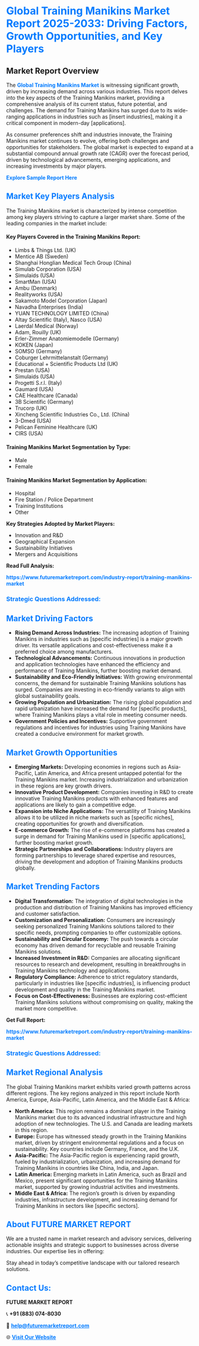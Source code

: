 <h1 style="color: #007BFF;">Global Training Manikins Market Report 2025-2033: Driving Factors, Growth Opportunities, and Key Players</h1>

<section id="overview">
<h2>Market Report Overview</h2>
<p>The <a href="https://www.futuremarketreport.com/industry-report/training-manikins-market" style="color: #007BFF; text-decoration: none;"><strong>Global Training Manikins Market</strong></a> is witnessing significant growth, driven by increasing demand across various industries. This report delves into the key aspects of the Training Manikins market, providing a comprehensive analysis of its current status, future potential, and challenges. The demand for Training Manikins has surged due to its wide-ranging applications in industries such as [insert industries], making it a critical component in modern-day [applications].</p>
<p>As consumer preferences shift and industries innovate, the Training Manikins market continues to evolve, offering both challenges and opportunities for stakeholders. The global market is expected to expand at a substantial compound annual growth rate (CAGR) over the forecast period, driven by technological advancements, emerging applications, and increasing investments by major players.</p>
</section>

<section id="overview">
<p><a href="https://www.futuremarketreport.com/request-sample/reportId=60543" style="color: #007BFF; text-decoration: none;"><strong>Explore Sample Report Here</strong></a></p>
</section>

<section id="key-players">
<h2 style="color: #007BFF;">Market Key Players Analysis</h2>
<p>The Training Manikins market is characterized by intense competition among key players striving to capture a larger market share. Some of the leading companies in the market include:</p>
<h4>Key Players Covered in the Training Manikins Report:</h4>
<ul><li>Limbs &amp; Things Ltd. (UK)</li><li>Mentice AB (Sweden)</li><li>Shanghai Honglian Medical Tech Group (China)</li><li>Simulab Corporation (USA)</li><li>Simulaids (USA)</li><li>SmartMan (USA)</li><li>Ambu (Denmark)</li><li>Realityworks (USA)</li><li>Sakamoto Model Corporation (Japan)</li><li>Navadha Enterprises (India)</li><li>YUAN TECHNOLOGY LIMITED (China)</li><li>Altay Scientific (Italy), Nasco (USA)</li><li>Laerdal Medical (Norway)</li><li>Adam, Rouilly (UK)</li><li>Erler-Zimmer Anatomiemodelle (Germany)</li><li>KOKEN (Japan)</li><li>SOMSO (Germany)</li><li>Coburger Lehrmittelanstalt (Germany)</li><li>Educational + Scientific Products Ltd (UK)</li><li>Prestan (USA)</li><li>Simulaids (USA)</li><li>Progetti S.r.l. (Italy)</li><li>Gaumard (USA)</li><li>CAE Healthcare (Canada)</li><li>3B Scientific (Germany)</li><li>Trucorp (UK)</li><li>Xincheng Scientific Industries Co., Ltd. (China)</li><li>3-Dmed (USA)</li><li>Pelican Feminine Healthcare (UK)</li><li>CIRS (USA)</li></ul>
<h4>Training Manikins Market Segmentation by Type:</h4>
<ul><li>Male</li><li>Female</li></ul>

<h4>Training Manikins Market Segmentation by Application:</h4>
<ul><li>Hospital</li><li>Fire Station / Police Department</li><li>Training Institutions</li><li>Other</li></ul>
<p><strong>Key Strategies Adopted by Market Players:</strong></p>
<ul>
<li>Innovation and R&D</li>
<li>Geographical Expansion</li>
<li>Sustainability Initiatives</li>
<li>Mergers and Acquisitions</li>
</ul>
</section>

<section>
<p><strong>Read Full Analysis: </strong></p><a href="https://www.futuremarketreport.com/industry-report/training-manikins-market" style="color: #007BFF; text-decoration: none;"><strong>https://www.futuremarketreport.com/industry-report/training-manikins-market</strong></a>
<h3 style="color: #007BFF;">Strategic Questions Addressed:</h3>
</section>

<section id="driving-factors">
<h2 style="color: #007BFF;">Market Driving Factors</h2>
<ul>
<li><strong>Rising Demand Across Industries:</strong> The increasing adoption of Training Manikins in industries such as [specific industries] is a major growth driver. Its versatile applications and cost-effectiveness make it a preferred choice among manufacturers.</li>
<li><strong>Technological Advancements:</strong> Continuous innovations in production and application technologies have enhanced the efficiency and performance of Training Manikins, further boosting market demand.</li>
<li><strong>Sustainability and Eco-Friendly Initiatives:</strong> With growing environmental concerns, the demand for sustainable Training Manikins solutions has surged. Companies are investing in eco-friendly variants to align with global sustainability goals.</li>
<li><strong>Growing Population and Urbanization:</strong> The rising global population and rapid urbanization have increased the demand for [specific products], where Training Manikins plays a vital role in meeting consumer needs.</li>
<li><strong>Government Policies and Incentives:</strong> Supportive government regulations and incentives for industries using Training Manikins have created a conducive environment for market growth.</li>
</ul>
</section>

<section id="growth-opportunities">
<h2 style="color: #007BFF;">Market Growth Opportunities</h2>
<ul>
<li><strong>Emerging Markets:</strong> Developing economies in regions such as Asia-Pacific, Latin America, and Africa present untapped potential for the Training Manikins market. Increasing industrialization and urbanization in these regions are key growth drivers.</li>
<li><strong>Innovative Product Development:</strong> Companies investing in R&D to create innovative Training Manikins products with enhanced features and applications are likely to gain a competitive edge.</li>
<li><strong>Expansion into Niche Applications:</strong> The versatility of Training Manikins allows it to be utilized in niche markets such as [specific niches], creating opportunities for growth and diversification.</li>
<li><strong>E-commerce Growth:</strong> The rise of e-commerce platforms has created a surge in demand for Training Manikins used in [specific applications], further boosting market growth.</li>
<li><strong>Strategic Partnerships and Collaborations:</strong> Industry players are forming partnerships to leverage shared expertise and resources, driving the development and adoption of Training Manikins products globally.</li>
</ul>
</section>

<section id="trending-factors">
<h2 style="color: #007BFF;">Market Trending Factors</h2>
<ul>
<li><strong>Digital Transformation:</strong> The integration of digital technologies in the production and distribution of Training Manikins has improved efficiency and customer satisfaction.</li>
<li><strong>Customization and Personalization:</strong> Consumers are increasingly seeking personalized Training Manikins solutions tailored to their specific needs, prompting companies to offer customizable options.</li>
<li><strong>Sustainability and Circular Economy:</strong> The push towards a circular economy has driven demand for recyclable and reusable Training Manikins solutions.</li>
<li><strong>Increased Investment in R&D:</strong> Companies are allocating significant resources to research and development, resulting in breakthroughs in Training Manikins technology and applications.</li>
<li><strong>Regulatory Compliance:</strong> Adherence to strict regulatory standards, particularly in industries like [specific industries], is influencing product development and quality in the Training Manikins market.</li>
<li><strong>Focus on Cost-Effectiveness:</strong> Businesses are exploring cost-efficient Training Manikins solutions without compromising on quality, making the market more competitive.</li>
</ul>
</section>

<section>
<p><strong>Get Full Report: </strong></p><a href="https://www.futuremarketreport.com/industry-report/training-manikins-market" style="color: #007BFF; text-decoration: none;"><strong>https://www.futuremarketreport.com/industry-report/training-manikins-market</strong></a>
<h3 style="color: #007BFF;">Strategic Questions Addressed:</h3>
</section>


<section id="regional-analysis">
<h2 style="color: #007BFF;">Market Regional Analysis</h2>
<p>The global Training Manikins market exhibits varied growth patterns across different regions. The key regions analyzed in this report include North America, Europe, Asia-Pacific, Latin America, and the Middle East & Africa:</p>
<ul>
<li><strong>North America:</strong> This region remains a dominant player in the Training Manikins market due to its advanced industrial infrastructure and high adoption of new technologies. The U.S. and Canada are leading markets in this region.</li>
<li><strong>Europe:</strong> Europe has witnessed steady growth in the Training Manikins market, driven by stringent environmental regulations and a focus on sustainability. Key countries include Germany, France, and the U.K.</li>
<li><strong>Asia-Pacific:</strong> The Asia-Pacific region is experiencing rapid growth, fueled by industrialization, urbanization, and increasing demand for Training Manikins in countries like China, India, and Japan.</li>
<li><strong>Latin America:</strong> Emerging markets in Latin America, such as Brazil and Mexico, present significant opportunities for the Training Manikins market, supported by growing industrial activities and investments.</li>
<li><strong>Middle East & Africa:</strong> The region’s growth is driven by expanding industries, infrastructure development, and increasing demand for Training Manikins in sectors like [specific sectors].</li>
</ul>
</section>

<footer>
<h2 style="color: #007BFF;">About FUTURE MARKET REPORT</h2>
<p>We are a trusted name in market research and advisory services, delivering actionable insights and strategic support to businesses across diverse industries. Our expertise lies in offering:</p>

<p>Stay ahead in today’s competitive landscape with our tailored research solutions.</p>

<h2 style="color: #007BFF;">Contact Us:</h2>
<p><strong>FUTURE MARKET REPORT</strong></p>
<p>📞 <strong>+91 (883) 074-8030</strong></p>
<p>📧 <strong><a href="mailto:help@futuremarketreport.com" style="color: #007BFF;">help@futuremarketreport.com</a></strong></p>
<p>🌐 <strong><a href="https://www.futuremarketreport.com/" style="color: #007BFF;">Visit Our Website</a></strong></p>
</footer>